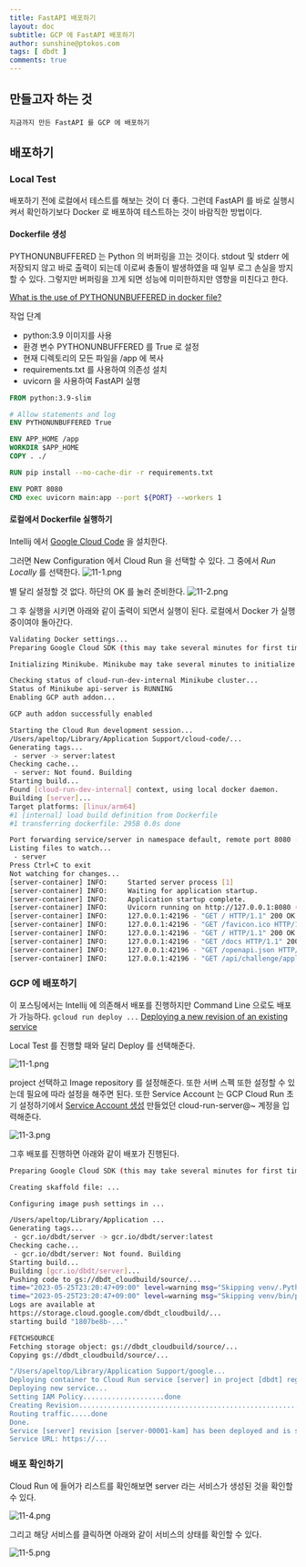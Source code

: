 ```yaml
---
title: FastAPI 배포하기
layout: doc
subtitle: GCP 에 FastAPI 배포하기 
author: sunshine@ptokos.com
tags: [ dbdt ]
comments: true
---
```


## 만들고자 하는 것
`지금까지 만든 FastAPI 를 GCP 에 배포하기`

## 배포하기
### Local Test
배포하기 전에 로컬에서 테스트를 해보는 것이 더 좋다. 그런데 FastAPI 를 바로 실행시켜서 확인하기보다 Docker 로 배포하여 테스트하는 것이 바람직한 방법이다.
#### Dockerfile 생성

PYTHONUNBUFFERED 는 Python 의 버퍼링을 끄는 것이다.
stdout 및 stderr 에 저장되지 않고 바로 출력이 되는데 이로써 충돌이 발생하였을 때 일부 로그 손실을 방지할 수 있다.
그렇지만 버퍼링을 끄게 되면 성능에 미미한하지만 영향을 미친다고 한다.

[What is the use of PYTHONUNBUFFERED in docker file?](https://stackoverflow.com/questions/59812009/what-is-the-use-of-pythonunbuffered-in-docker-file)

작업 단계
- python:3.9 이미지를 사용
- 환경 변수 PYTHONUNBUFFERED 를 True 로 설정
- 현재 디렉토리의 모든 파일을 /app 에 복사
- requirements.txt 를 사용하여 의존성 설치
- uvicorn 을 사용하여 FastAPI 실행

```Dockerfile
FROM python:3.9-slim

# Allow statements and log
ENV PYTHONUNBUFFERED True

ENV APP_HOME /app
WORKDIR $APP_HOME
COPY . ./

RUN pip install --no-cache-dir -r requirements.txt

ENV PORT 8080
CMD exec uvicorn main:app --port ${PORT} --workers 1
```

#### 로컬에서 Dockerfile 실행하기
Intellij 에서 [Google Cloud Code](https://plugins.jetbrains.com/plugin/8079-google-cloud-code) 을 설치한다.

그러면 New Configuration 에서 Cloud Run 을 선택할 수 있다.
그 중에서 _Run Locally_ 를 선택한다.
![11-1.png](/assets/img/dbdt/11-1.png)

별 달리 설정할 것 없다. 하단의 OK 를 눌러 준비한다.
![11-2.png](/assets/img/dbdt/11-2.png)

그 후 실행을 시키면 아래와 같이 출력이 되면서 실행이 된다. 
로컬에서 Docker 가 실행 중이여야 돌아간다.
```bash
Validating Docker settings...
Preparing Google Cloud SDK (this may take several minutes for first time setup)...

Initializing Minikube. Minikube may take several minutes to initialize for the first time...

Checking status of cloud-run-dev-internal Minikube cluster...
Status of Minikube api-server is RUNNING
Enabling GCP auth addon...

GCP auth addon successfully enabled

Starting the Cloud Run development session...
/Users/apeltop/Library/Application Support/cloud-code/...
Generating tags...
 - server -> server:latest
Checking cache...
 - server: Not found. Building
Starting build...
Found [cloud-run-dev-internal] context, using local docker daemon.
Building [server]...
Target platforms: [linux/arm64]
#1 [internal] load build definition from Dockerfile
#1 transferring dockerfile: 295B 0.0s done
```

```bash
Port forwarding service/server in namespace default, remote port 8080 -> http://127.0.0.1:8080
Listing files to watch...
 - server
Press Ctrl+C to exit
Not watching for changes...
[server-container] INFO:     Started server process [1]
[server-container] INFO:     Waiting for application startup.
[server-container] INFO:     Application startup complete.
[server-container] INFO:     Uvicorn running on http://127.0.0.1:8080 (Press CTRL+C to quit)
[server-container] INFO:     127.0.0.1:42196 - "GET / HTTP/1.1" 200 OK
[server-container] INFO:     127.0.0.1:42196 - "GET /favicon.ico HTTP/1.1" 404 Not Found
[server-container] INFO:     127.0.0.1:42196 - "GET / HTTP/1.1" 200 OK
[server-container] INFO:     127.0.0.1:42196 - "GET /docs HTTP/1.1" 200 OK
[server-container] INFO:     127.0.0.1:42196 - "GET /openapi.json HTTP/1.1" 200 OK
[server-container] INFO:     127.0.0.1:42196 - "GET /api/challenge/applicant/list HTTP/1.1" 200 OK
```

### GCP 에 배포하기
이 포스팅에서는 Intellij 에 의존해서 배포를 진행하지만 Command Line 으로도 배포가 가능하다.
```gcloud run deploy ...```
[Deploying a new revision of an existing service](https://cloud.google.com/run/docs/deploying#revision)

Local Test 를 진행할 때와 달리 Deploy 를 선택해준다.

![11-1.png](/assets/img/dbdt/11-1.png)

project 선택하고 Image repository 를 설정해준다.
또한 서버 스펙 또한 설정할 수 있는데 필요에 따라 설정을 해주면 된다.
또한 Service Account 는 GCP Cloud Run 초기 설정하기에서 [Service Account 생성](/docs/dbdt/2023-05-25-gcp-cloud-run-init#service-account-생성) 만들었던 cloud-run-server@~ 계정을 입력해준다.

![11-3.png](/assets/img/dbdt/11-3.png)

그후 배포를 진행하면 아래와 같이 배포가 진행된다.
```bash
Preparing Google Cloud SDK (this may take several minutes for first time setup)...

Creating skaffold file: ...

Configuring image push settings in ...

/Users/apeltop/Library/Application ...
Generating tags...
 - gcr.io/dbdt/server -> gcr.io/dbdt/server:latest
Checking cache...
 - gcr.io/dbdt/server: Not found. Building
Starting build...
Building [gcr.io/dbdt/server]...
Pushing code to gs://dbdt_cloudbuild/source/...
time="2023-05-25T23:20:47+09:00" level=warning msg="Skipping venv/.Python. Only relative symlinks are supported." subtask=-1 task=DevLoop
time="2023-05-25T23:20:47+09:00" level=warning msg="Skipping venv/bin/python. Only relative symlinks are supported." subtask=-1 task=DevLoop
Logs are available at 
https://storage.cloud.google.com/dbdt_cloudbuild/...
starting build "1807be8b-..."

FETCHSOURCE
Fetching storage object: gs://dbdt_cloudbuild/source/...
Copying gs://dbdt_cloudbuild/source/...
```

```bash
"/Users/apeltop/Library/Application Support/google...
Deploying container to Cloud Run service [server] in project [dbdt] region [asia-northeast3]
Deploying new service...
Setting IAM Policy....................done
Creating Revision...........................................................................................................done
Routing traffic.....done
Done.
Service [server] revision [server-00001-kam] has been deployed and is serving 100 percent of traffic.
Service URL: https://... 
```

### 배포 확인하기
Cloud Run 에 들어가 리스트를 확인해보면 server 라는 서비스가 생성된 것을 확인할 수 있다.

![11-4.png](/assets/img/dbdt/11-4.png)

그리고 해당 서비스를 클릭하면 아래와 같이 서비스의 상태를 확인할 수 있다.

![11-5.png](/assets/img/dbdt/11-5.png)



